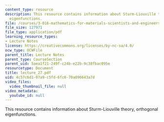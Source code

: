 ```yaml
---
content_type: resource
description: This resource contains information about Sturm-Liouville theory, orthogonal
  eigenfunctions.
file: /courses/3-016-mathematics-for-materials-scientists-and-engineers-fall-2005/4c57c6d107a9c5fd6fc670a096643a7d_lecture_27.pdf
file_size: 127971
file_type: application/pdf
learning_resource_types:
- Lecture Notes
license: https://creativecommons.org/licenses/by-nc-sa/4.0/
ocw_type: OCWFile
parent_title: Lecture Notes
parent_type: CourseSection
parent_uid: 5aea1f21-249f-c24b-e22b-9c38fbac095e
resourcetype: Document
title: lecture_27.pdf
uid: 4c57c6d1-07a9-c5fd-6fc6-70a096643a7d
video_files:
  video_thumbnail_file: null
video_metadata:
  youtube_id: null
---
```

This resource contains information about Sturm-Liouville theory, orthogonal eigenfunctions.